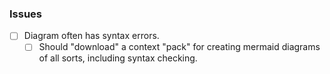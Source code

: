 ### Issues
- [ ] Diagram often has syntax errors.
  - [ ] Should "download" a context "pack" for creating mermaid diagrams of all sorts, including syntax checking.